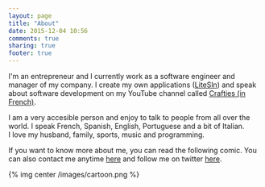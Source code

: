 ```yaml
---
layout: page
title: "About"
date: 2015-12-04 10:56
comments: true
sharing: true
footer: true
---
```


I'm an entrepreneur and I currently work as a software engineer and manager of my company. I create my own applications ([LiteSln](http://nphumbert.github.io/litesln)) and speak about software development on my YouTube channel called [Crafties (in French)](https://www.youtube.com/channel/UCZjAiQD5Wl_vLQPvzT6dl1g).

I am a very accesible person and enjoy to talk to people from all over the world. I speak French, Spanish, English, Portuguese and a bit of Italian.  
I love my husband, family, sports, music and programming.

If you want to know more about me, you can read the following comic. You can also contact me anytime [here](mailto:contact@litesln.com) and follow me on twitter [here](https://twitter.com/nphumbert).

{% img center /images/cartoon.png %}
